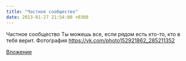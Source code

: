 ```yaml
---
title: "Частное сообщество"
date: 2013-01-27 21:54:00 +0300
---
```


Частное сообщество
Ты можешь все, если рядом есть кто-то, кто в тебя верит.
Фотография
https://vk.com/photo152921862_285211352

[Вложение](https://vk.com/photo152921862_285211352)

